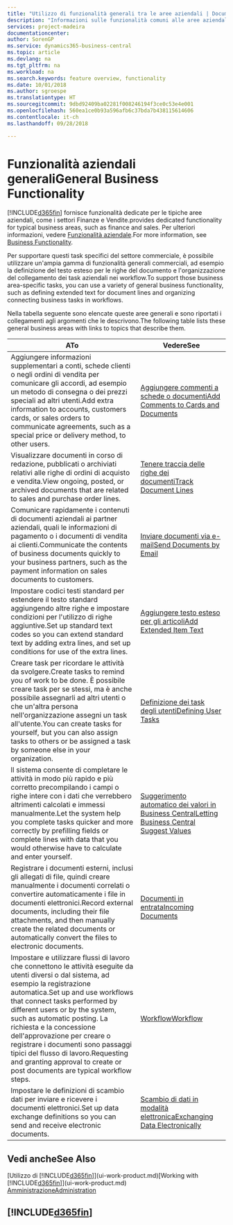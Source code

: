 ```yaml
---
title: "Utilizzo di funzionalità generali tra le aree aziendali | Documenti Microsoft"
description: "Informazioni sulle funzionalità comuni alle aree aziendali in Business Central."
services: project-madeira
documentationcenter: 
author: SorenGP
ms.service: dynamics365-business-central
ms.topic: article
ms.devlang: na
ms.tgt_pltfrm: na
ms.workload: na
ms.search.keywords: feature overview, functionality
ms.date: 10/01/2018
ms.author: sgroespe
ms.translationtype: HT
ms.sourcegitcommit: 9dbd92409ba02281f008246194f3ce0c53e4e001
ms.openlocfilehash: 560ea1ce0b93a596afb6c37bda7b438115614606
ms.contentlocale: it-ch
ms.lasthandoff: 09/28/2018

---
```

# <a name="general-business-functionality"></a><span data-ttu-id="5b073-103">Funzionalità aziendali generali</span><span class="sxs-lookup"><span data-stu-id="5b073-103">General Business Functionality</span></span>
[!INCLUDE[d365fin](includes/d365fin_md.md)] <span data-ttu-id="5b073-104">fornisce funzionalità dedicate per le tipiche aree aziendali, come i settori Finanze e Vendite.</span><span class="sxs-lookup"><span data-stu-id="5b073-104">provides dedicated functionality for typical business areas, such as finance and sales.</span></span> <span data-ttu-id="5b073-105">Per ulteriori informazioni, vedere [Funzionalità aziendale](across-business-functionality.md).</span><span class="sxs-lookup"><span data-stu-id="5b073-105">For more information, see [Business Functionality](across-business-functionality.md).</span></span>

<span data-ttu-id="5b073-106">Per supportare questi task specifici del settore commerciale, è possibile utilizzare un'ampia gamma di funzionalità generali commerciali, ad esempio la definizione del testo esteso per le righe del documento e l'organizzazione del collegamento dei task aziendali nei workflow.</span><span class="sxs-lookup"><span data-stu-id="5b073-106">To support those business area-specific tasks, you can use a variety of general business functionality, such as defining extended text for document lines and organizing connecting business tasks in workflows.</span></span>

<span data-ttu-id="5b073-107">Nella tabella seguente sono elencate queste aree generali e sono riportati i collegamenti agli argomenti che le descrivono.</span><span class="sxs-lookup"><span data-stu-id="5b073-107">The following table lists these general business areas with links to topics that describe them.</span></span>

| <span data-ttu-id="5b073-108">A</span><span class="sxs-lookup"><span data-stu-id="5b073-108">To</span></span> | <span data-ttu-id="5b073-109">Vedere</span><span class="sxs-lookup"><span data-stu-id="5b073-109">See</span></span> |
| --- | --- |
|<span data-ttu-id="5b073-110">Aggiungere informazioni supplementari a conti, schede clienti o negli ordini di vendita per comunicare gli accordi, ad esempio un metodo di consegna o dei prezzi speciali ad altri utenti.</span><span class="sxs-lookup"><span data-stu-id="5b073-110">Add extra information to accounts, customers cards, or sales orders to communicate agreements, such as a special price or delivery method, to other users.</span></span>|[<span data-ttu-id="5b073-111">Aggiungere commenti a schede o documenti</span><span class="sxs-lookup"><span data-stu-id="5b073-111">Add Comments to Cards and Documents</span></span>](across-how-use-comments.md)| 
|<span data-ttu-id="5b073-112">Visualizzare documenti in corso di redazione, pubblicati o archiviati relativi alle righe di ordini di acquisto e vendita.</span><span class="sxs-lookup"><span data-stu-id="5b073-112">View ongoing, posted, or archived documents that are related to sales and purchase order lines.</span></span>|[<span data-ttu-id="5b073-113">Tenere traccia delle righe dei documenti</span><span class="sxs-lookup"><span data-stu-id="5b073-113">Track Document Lines</span></span>](across-how-to-track-document-lines.md)|
| <span data-ttu-id="5b073-114">Comunicare rapidamente i contenuti di documenti aziendali ai partner aziendali, quali le informazioni di pagamento o i documenti di vendita ai clienti.</span><span class="sxs-lookup"><span data-stu-id="5b073-114">Communicate the contents of business documents quickly to your business partners, such as the payment information on sales documents to customers.</span></span> |[<span data-ttu-id="5b073-115">Inviare documenti via e-mail</span><span class="sxs-lookup"><span data-stu-id="5b073-115">Send Documents by Email</span></span>](ui-how-send-documents-email.md) |
| <span data-ttu-id="5b073-116">Impostare codici testi standard per estendere il testo standard aggiungendo altre righe e impostare condizioni per l'utilizzo di righe aggiuntive.</span><span class="sxs-lookup"><span data-stu-id="5b073-116">Set up standard text codes so you can extend standard text by adding extra lines, and set up conditions for use of the extra lines.</span></span> |[<span data-ttu-id="5b073-117">Aggiungere testo esteso per gli articoli</span><span class="sxs-lookup"><span data-stu-id="5b073-117">Add Extended Item Text</span></span>](ui-how-define-ext-text.md) |
|<span data-ttu-id="5b073-118">Creare task per ricordare le attività da svolgere.</span><span class="sxs-lookup"><span data-stu-id="5b073-118">Create tasks to remind you of work to be done.</span></span> <span data-ttu-id="5b073-119">È possibile creare task per se stessi, ma è anche possibile assegnarli ad altri utenti o che un'altra persona nell'organizzazione assegni un task all'utente.</span><span class="sxs-lookup"><span data-stu-id="5b073-119">You can create tasks for yourself, but you can also assign tasks to others or be assigned a task by someone else in your organization.</span></span>|[<span data-ttu-id="5b073-120">Definizione dei task degli utenti</span><span class="sxs-lookup"><span data-stu-id="5b073-120">Defining User Tasks</span></span>](across-user-tasks.md)|
|<span data-ttu-id="5b073-121">Il sistema consente di completare le attività in modo più rapido e più corretto precompilando i campi o righe intere con i dati che verrebbero altrimenti calcolati e immessi manualmente.</span><span class="sxs-lookup"><span data-stu-id="5b073-121">Let the system help you complete tasks quicker and more correctly by prefilling fields or complete lines with data that you would otherwise have to calculate and enter yourself.</span></span>|[<span data-ttu-id="5b073-122">Suggerimento automatico dei valori in Business Central</span><span class="sxs-lookup"><span data-stu-id="5b073-122">Letting Business Central Suggest Values</span></span>](ui-let-system-suggest-values.md)|
|<span data-ttu-id="5b073-123">Registrare i documenti esterni, inclusi gli allegati di file, quindi creare manualmente i documenti correlati o convertire automaticamente i file in documenti elettronici.</span><span class="sxs-lookup"><span data-stu-id="5b073-123">Record external documents, including their file attachments, and then manually create the related documents or automatically convert the files to electronic documents.</span></span>|[<span data-ttu-id="5b073-124">Documenti in entrata</span><span class="sxs-lookup"><span data-stu-id="5b073-124">Incoming Documents</span></span>](across-income-documents.md)|
|<span data-ttu-id="5b073-125">Impostare e utilizzare flussi di lavoro che connettono le attività eseguite da utenti diversi o dal sistema, ad esempio la registrazione automatica.</span><span class="sxs-lookup"><span data-stu-id="5b073-125">Set up and use workflows that connect tasks performed by different users or by the system, such as automatic posting.</span></span> <span data-ttu-id="5b073-126">La richiesta e la concessione dell'approvazione per creare o registrare i documenti sono passaggi tipici del flusso di lavoro.</span><span class="sxs-lookup"><span data-stu-id="5b073-126">Requesting and granting approval to create or post documents are typical workflow steps.</span></span>|[<span data-ttu-id="5b073-127">Workflow</span><span class="sxs-lookup"><span data-stu-id="5b073-127">Workflow</span></span>](across-workflow.md)|
| <span data-ttu-id="5b073-128">Impostare le definizioni di scambio dati per inviare e ricevere i documenti elettronici.</span><span class="sxs-lookup"><span data-stu-id="5b073-128">Set up data exchange definitions so you can send and receive electronic documents.</span></span> |[<span data-ttu-id="5b073-129">Scambio di dati in modalità elettronica</span><span class="sxs-lookup"><span data-stu-id="5b073-129">Exchanging Data Electronically</span></span>](across-data-exchange.md) |

## <a name="see-also"></a><span data-ttu-id="5b073-130">Vedi anche</span><span class="sxs-lookup"><span data-stu-id="5b073-130">See Also</span></span>
<span data-ttu-id="5b073-131">[Utilizzo di [!INCLUDE[d365fin](includes/d365fin_md.md)]](ui-work-product.md)</span><span class="sxs-lookup"><span data-stu-id="5b073-131">[Working with [!INCLUDE[d365fin](includes/d365fin_md.md)]](ui-work-product.md)</span></span>  
[<span data-ttu-id="5b073-132">Amministrazione</span><span class="sxs-lookup"><span data-stu-id="5b073-132">Administration</span></span>](admin-setup-and-administration.md)

## [!INCLUDE[d365fin](includes/free_trial_md.md)]  

